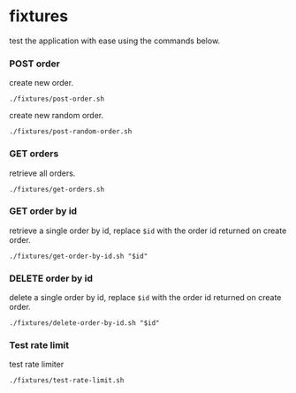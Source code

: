 # fixtures

test the application with ease using the commands below.

### POST order
create new order.
```
./fixtures/post-order.sh
```
create new random order.
```
./fixtures/post-random-order.sh
```
### GET orders
retrieve all orders.
```
./fixtures/get-orders.sh
```
### GET order by id
retrieve a single order by id, replace `$id` with the order id returned on create order.
```
./fixtures/get-order-by-id.sh "$id"
```
### DELETE order by id
delete a single order by id, replace `$id` with the order id returned on create order.
```
./fixtures/delete-order-by-id.sh "$id"
```

### Test rate limit
test rate limiter
```
./fixtures/test-rate-limit.sh
```